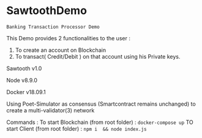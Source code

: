 # SawtoothDemo
`
Banking Transaction Processor Demo
`

This Demo provides 2 functionalities to the user :
1. To create an account on Blockchain
2. To transact( Credit/Debit ) on that account using his Private keys.

Sawtooth v1.0

Node v8.9.0

Docker v18.09.1

Using Poet-Simulator as consensus (Smartcontract remains unchanged) to create a multi-validator(3) network

Commands :
To start Blockchain (from root folder) : `docker-compose up`
TO start Client (from root folder) : `npm i  && node index.js` 
